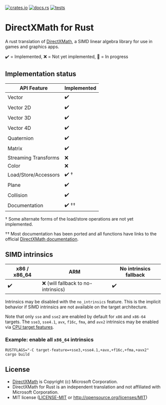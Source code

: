 [![crates.io](https://img.shields.io/crates/v/directx_math.svg)](https://crates.io/crates/directx_math)
[![docs.rs](https://docs.rs/directx_math/badge.svg)](https://docs.rs/directx_math)
[![tests](https://github.com/aloucks/directx_math/workflows/tests/badge.svg)](https://github.com/aloucks/directx_math/actions?query=workflow%3Atests)


# DirectXMath for Rust

A rust translation of [DirectXMath], a SIMD linear algebra library for use in games and graphics apps.

✔️ = Implemented, ❌ = Not yet implemented, 🚧 = In progress

## Implementation status

| API Feature | Implemented |
| --- | ------ |
| Vector | ✔️ |
| Vector 2D | ✔️ |
| Vector 3D | ✔️ |
| Vector 4D | ✔️ |
| Quaternion | ✔️ |
| Matrix | ✔️ |
| Streaming Transforms | ❌ |
| Color | ❌ |
| Load/Store/Accessors | ✔️ &dagger; |
| Plane | ✔️ |
| Collision | ✔️ |
| Documentation | ✔️ &dagger;&dagger; |

&dagger; Some alternate forms of the load/store operations are not yet implemented.

&dagger;&dagger; Most documentation has been ported and all functions have links to the official [DirectXMath documentation].

## SIMD intrinsics

| x86 / x86_64 | ARM | No intrinsics fallback |
| ------------ | --- | ---------------------- |
| ✔️ | ❌ (will fallback to no-intrinsics) | ✔️ |

Intrinsics may be disabled with the `no_intrinsics` feature. This is the implicit behavior
if SIMD intrinsics are not available on the target architecture.

Note that only `sse` and `sse2` are enabled by default for `x86` and `x86-64` targets.
The `sse3`, `sse4.1`, `avx`, `f16c`, `fma`, and `avx2` intrinsics may be enabled via [CPU target features].

### Example: enable all `x86_64` intrinsics

    RUSTFLAGS="-C target-feature=+sse3,+sse4.1,+avx,+f16c,+fma,+avx2" cargo build

## License

* [DirectXMath] is Copyright (c) Microsoft Corporation.
* DirectXMath for Rust is an independent translation and not affiliated with Microsoft Corporation.
* MIT license ([LICENSE-MIT] or http://opensource.org/licenses/MIT)


[LICENSE-MIT]: LICENSE-MIT
[DirectXMath]: https://github.com/microsoft/DirectXMath
[DirectXMath documentation]: https://docs.microsoft.com/en-us/windows/win32/dxmath/ovw-xnamath-reference
[CPU target features]: https://doc.rust-lang.org/reference/attributes/codegen.html#the-target_feature-attribute

